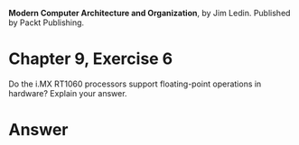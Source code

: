 __Modern Computer Architecture and Organization__, by Jim Ledin. Published by Packt Publishing.
# Chapter 9, Exercise 6

Do the i.MX RT1060 processors support floating-point operations in hardware? Explain your answer.

# Answer
